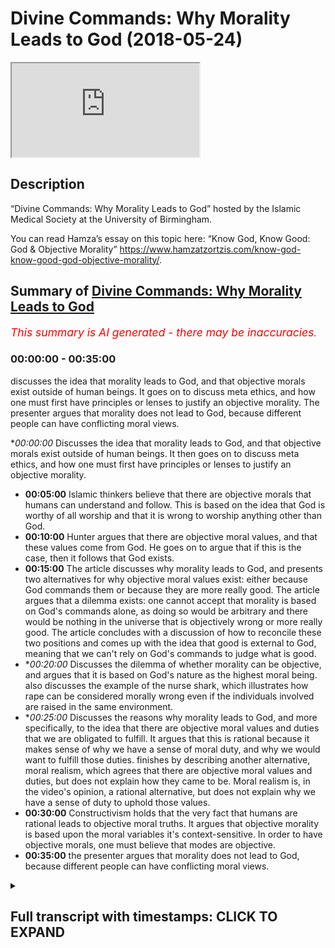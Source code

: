# Divine Commands: Why Morality Leads to God (2018-05-24)

<iframe loading='lazy' src='https://www.youtube.com/embed/yt-SUQqRLWk'></iframe>

## Description

“Divine Commands: Why Morality Leads to God” hosted by the Islamic Medical Society at the University of Birmingham.

You can read Hamza’s essay on this topic here: “Know God, Know Good: God & Objective Morality” https://www.hamzatzortzis.com/know-god-know-good-god-objective-morality/.

## Summary of [Divine Commands: Why Morality Leads to God](https://www.youtube.com/watch?v=yt-SUQqRLWk)


*<span style="color:red; font-size:125%">This summary is AI generated - there may be inaccuracies</span>. [](/)*

### <a onclick="modifyYTiframeseektime('0')">00:00:00</a> - <a onclick="modifyYTiframeseektime('2100')">00:35:00</a>

 discusses the idea that morality leads to God, and that objective morals exist outside of human beings. It goes on to discuss meta ethics, and how one must first have principles or lenses to justify an objective morality. The presenter argues that morality does not lead to God, because different people can have conflicting moral views.

**<a onclick="modifyYTiframeseektime('0')">00:00:00</a>* Discusses the idea that morality leads to God, and that objective morals exist outside of human beings. It then goes on to discuss meta ethics, and how one must first have principles or lenses to justify an objective morality.
* **<a onclick="modifyYTiframeseektime('300')">00:05:00</a>** Islamic thinkers believe that there are objective morals that humans can understand and follow. This is based on the idea that God is worthy of all worship and that it is wrong to worship anything other than God.
* **<a onclick="modifyYTiframeseektime('600')">00:10:00</a>** Hunter argues that there are objective moral values, and that these values come from God. He goes on to argue that if this is the case, then it follows that God exists.
* **<a onclick="modifyYTiframeseektime('900')">00:15:00</a>** The article discusses why morality leads to God, and presents two alternatives for why objective moral values exist: either because God commands them or because they are more really good. The article argues that a dilemma exists: one cannot accept that morality is based on God's commands alone, as doing so would be arbitrary and there would be nothing in the universe that is objectively wrong or more really good. The article concludes with a discussion of how to reconcile these two positions and comes up with the idea that good is external to God, meaning that we can't rely on God's commands to judge what is good.
* **<a onclick="modifyYTiframeseektime('1200')">00:20:00</a>* Discusses the dilemma of whether morality can be objective, and argues that it is based on God's nature as the highest moral being.  also discusses the example of the nurse shark, which illustrates how rape can be considered morally wrong even if the individuals involved are raised in the same environment.
* **<a onclick="modifyYTiframeseektime('1500')">00:25:00</a>* Discusses the reasons why morality leads to God, and more specifically, to the idea that there are objective moral values and duties that we are obligated to fulfill. It argues that this is rational because it makes sense of why we have a sense of moral duty, and why we would want to fulfill those duties.  finishes by describing another alternative, moral realism, which agrees that there are objective moral values and duties, but does not explain how they came to be. Moral realism is, in the video's opinion, a rational alternative, but does not explain why we have a sense of duty to uphold those values.
* **<a onclick="modifyYTiframeseektime('1800')">00:30:00</a>** Constructivism holds that the very fact that humans are rational leads to objective moral truths. It argues that objective morality is based upon the moral variables it's context-sensitive. In order to have objective morals, one must believe that modes are objective.
* **<a onclick="modifyYTiframeseektime('2100')">00:35:00</a>** the presenter argues that morality does not lead to God, because different people can have conflicting moral views.

<details><summary><h2>Full transcript with timestamps: CLICK TO EXPAND</h2></summary>

<a onclick="modifyYTiframeseektime('5')">0:00:05</a> look at this right this picture who  
<a onclick="modifyYTiframeseektime('8')">0:00:08</a> knows what that is  
<a onclick="modifyYTiframeseektime('10')">0:00:10</a> hopefully I took it from the right  
<a onclick="modifyYTiframeseektime('13')">0:00:13</a> source on Google Images basically it's  
<a onclick="modifyYTiframeseektime('16')">0:00:16</a> invasive spinal surgery correct doctors  
<a onclick="modifyYTiframeseektime('21')">0:00:21</a> it looks like you're right good  
<a onclick="modifyYTiframeseektime('24')">0:00:24</a> so it's invasive spinal surgery now I  
<a onclick="modifyYTiframeseektime('28')">0:00:28</a> want you to imagine that you're  
<a onclick="modifyYTiframeseektime('30')">0:00:30</a> observing one of the senior surgeons in  
<a onclick="modifyYTiframeseektime('33')">0:00:33</a> this hospital so you're observing as a  
<a onclick="modifyYTiframeseektime('36')">0:00:36</a> student one of the most senior surgeons  
<a onclick="modifyYTiframeseektime('38')">0:00:38</a> of this hospital and you see him  
<a onclick="modifyYTiframeseektime('42')">0:00:42</a> consciously with intent snipping the  
<a onclick="modifyYTiframeseektime('47')">0:00:47</a> spinal cord for no reason he just nips  
<a onclick="modifyYTiframeseektime('50')">0:00:50</a> it doesn't like the guy doesn't like he  
<a onclick="modifyYTiframeseektime('53')">0:00:53</a> smells or something just snips it I  
<a onclick="modifyYTiframeseektime('54')">0:00:54</a> don't like you patient  
<a onclick="modifyYTiframeseektime('56')">0:00:56</a> let me just snip your spinal cord cord  
<a onclick="modifyYTiframeseektime('58')">0:00:58</a> yeah is that morally wrong put your hand  
<a onclick="modifyYTiframeseektime('63')">0:01:03</a> up if you think it's morally wrong so  
<a onclick="modifyYTiframeseektime('66')">0:01:06</a> you all think it's morally wrong or  
<a onclick="modifyYTiframeseektime('68')">0:01:08</a> morally wrong good put your hand down  
<a onclick="modifyYTiframeseektime('69')">0:01:09</a> now another question is it objectively  
<a onclick="modifyYTiframeseektime('73')">0:01:13</a> morally wrong put your hand up if you  
<a onclick="modifyYTiframeseektime('76')">0:01:16</a> think it's objectively  
<a onclick="modifyYTiframeseektime('77')">0:01:17</a> morally wrong with intent to snip the  
<a onclick="modifyYTiframeseektime('80')">0:01:20</a> spinal cord of a patient that doesn't  
<a onclick="modifyYTiframeseektime('83')">0:01:23</a> require it to be snipped now put your  
<a onclick="modifyYTiframeseektime('85')">0:01:25</a> hand up if you think is objectively  
<a onclick="modifyYTiframeseektime('86')">0:01:26</a> morally wrong it's not quick trick  
<a onclick="modifyYTiframeseektime('88')">0:01:28</a> question is it objectively morally wrong  
<a onclick="modifyYTiframeseektime('90')">0:01:30</a> okay all you be good so I've just tested  
<a onclick="modifyYTiframeseektime('98')">0:01:38</a> your moral intuitions here yeah because  
<a onclick="modifyYTiframeseektime('100')">0:01:40</a> when it comes to philosophy generally  
<a onclick="modifyYTiframeseektime('101')">0:01:41</a> speaking you can reduce everything just  
<a onclick="modifyYTiframeseektime('104')">0:01:44</a> to an intuition and the whole of  
<a onclick="modifyYTiframeseektime('106')">0:01:46</a> philosophy is justifying your intuitions  
<a onclick="modifyYTiframeseektime('108')">0:01:48</a> essentially right generally speaking so  
<a onclick="modifyYTiframeseektime('111')">0:01:51</a> not only do we think that snipping the  
<a onclick="modifyYTiframeseektime('114')">0:01:54</a> spinal cord or cutting the spinal cord  
<a onclick="modifyYTiframeseektime('116')">0:01:56</a> of a patient with intent is morally  
<a onclick="modifyYTiframeseektime('119')">0:01:59</a> wrong we've all agreed it's objectively  
<a onclick="modifyYTiframeseektime('121')">0:02:01</a> morally wrong now let me help you in the  
<a onclick="modifyYTiframeseektime('124')">0:02:04</a> definition of objective here because we  
<a onclick="modifyYTiframeseektime('126')">0:02:06</a> may have different definitions okay when  
<a onclick="modifyYTiframeseektime('129')">0:02:09</a> we're talking about something being  
<a onclick="modifyYTiframeseektime('130')">0:02:10</a> objective its considering or presenting  
<a onclick="modifyYTiframeseektime('134')">0:02:14</a> the facts without being influenced by  
<a onclick="modifyYTiframeseektime('136')">0:02:16</a> personal feelings or pain  
<a onclick="modifyYTiframeseektime('138')">0:02:18</a> so in the context of morality objective  
<a onclick="modifyYTiframeseektime('142')">0:02:22</a> morals something being objectively wrong  
<a onclick="modifyYTiframeseektime('145')">0:02:25</a> or objectively good means it's not  
<a onclick="modifyYTiframeseektime('148')">0:02:28</a> dependent on someone's limited mine  
<a onclick="modifyYTiframeseektime('150')">0:02:30</a> limited mind or limited emotions and  
<a onclick="modifyYTiframeseektime('154')">0:02:34</a> feelings for example one plus one is  
<a onclick="modifyYTiframeseektime('157')">0:02:37</a> equal to two that is an objective fact  
<a onclick="modifyYTiframeseektime('162')">0:02:42</a> regardless if you don't like maths  
<a onclick="modifyYTiframeseektime('165')">0:02:45</a> I hate maths right generally speaking  
<a onclick="modifyYTiframeseektime('167')">0:02:47</a> I'm like you know just because I hate  
<a onclick="modifyYTiframeseektime('169')">0:02:49</a> maths it doesn't now follow that one  
<a onclick="modifyYTiframeseektime('171')">0:02:51</a> plus one is not you right and if I  
<a onclick="modifyYTiframeseektime('174')">0:02:54</a> somehow try to convince you that one  
<a onclick="modifyYTiframeseektime('176')">0:02:56</a> plus one is equal to seven you'd be like  
<a onclick="modifyYTiframeseektime('178')">0:02:58</a> no you're wrong so this will we're  
<a onclick="modifyYTiframeseektime('180')">0:03:00</a> talking about when we're talking about  
<a onclick="modifyYTiframeseektime('181')">0:03:01</a> objective moles we're saying it's not  
<a onclick="modifyYTiframeseektime('183')">0:03:03</a> influenced or dependent on someone's  
<a onclick="modifyYTiframeseektime('186')">0:03:06</a> personal feelings or emotions or even  
<a onclick="modifyYTiframeseektime('188')">0:03:08</a> limited mind just like mathematical  
<a onclick="modifyYTiframeseektime('191')">0:03:11</a> truths one plus one is equal to two  
<a onclick="modifyYTiframeseektime('193')">0:03:13</a> regardless of what you say if you try to  
<a onclick="modifyYTiframeseektime('195')">0:03:15</a> convince me just because you're medical  
<a onclick="modifyYTiframeseektime('197')">0:03:17</a> students that hey hums are you're wrong  
<a onclick="modifyYTiframeseektime('198')">0:03:18</a> one plus one is actually five I reckon  
<a onclick="modifyYTiframeseektime('201')">0:03:21</a> oh you just just just what drugs are you  
<a onclick="modifyYTiframeseektime('204')">0:03:24</a> taking yeah do you see my point so this  
<a onclick="modifyYTiframeseektime('207')">0:03:27</a> will you mean by something being  
<a onclick="modifyYTiframeseektime('210')">0:03:30</a> objective so if these moral values and  
<a onclick="modifyYTiframeseektime('212')">0:03:32</a> facts are objective in this way they sit  
<a onclick="modifyYTiframeseektime('215')">0:03:35</a> outside of the human self in some way  
<a onclick="modifyYTiframeseektime('217')">0:03:37</a> it's not dependent on my limited mind or  
<a onclick="modifyYTiframeseektime('219')">0:03:39</a> limited emotions they're outside of me  
<a onclick="modifyYTiframeseektime('222')">0:03:42</a> in a way they're like you know you just  
<a onclick="modifyYTiframeseektime('223')">0:03:43</a> imagine I'm holding a moral fact note  
<a onclick="modifyYTiframeseektime('226')">0:03:46</a> that you can because it's not really  
<a onclick="modifyYTiframeseektime('227')">0:03:47</a> tangible and this is meta ethics this  
<a onclick="modifyYTiframeseektime('229')">0:03:49</a> metaphysical stuff but generally  
<a onclick="modifyYTiframeseektime('231')">0:03:51</a> speaking if this moral value of this  
<a onclick="modifyYTiframeseektime('233')">0:03:53</a> moral truth is objective and it's not  
<a onclick="modifyYTiframeseektime('236')">0:03:56</a> dependent on a limited mind or limited  
<a onclick="modifyYTiframeseektime('238')">0:03:58</a> emotions therefore its outside so to  
<a onclick="modifyYTiframeseektime('240')">0:04:00</a> speak if it's outside so to speak it  
<a onclick="modifyYTiframeseektime('243')">0:04:03</a> requires some grounding it requires a  
<a onclick="modifyYTiframeseektime('246')">0:04:06</a> foundation remember method Metta ethics  
<a onclick="modifyYTiframeseektime('247')">0:04:07</a> what is its foundation why is it  
<a onclick="modifyYTiframeseektime('251')">0:04:11</a> objective how do you explain its  
<a onclick="modifyYTiframeseektime('253')">0:04:13</a> objectivity where did it come from what  
<a onclick="modifyYTiframeseektime('256')">0:04:16</a> is this where is the source of this  
<a onclick="modifyYTiframeseektime('257')">0:04:17</a> moral value do you see the point so  
<a onclick="modifyYTiframeseektime('260')">0:04:20</a> requires some kind of foundations so far  
<a onclick="modifyYTiframeseektime('262')">0:04:22</a> so good  
<a onclick="modifyYTiframeseektime('263')">0:04:23</a> you with me good so one would argue  
<a onclick="modifyYTiframeseektime('267')">0:04:27</a> hold on a second Hamza don't you need  
<a onclick="modifyYTiframeseektime('270')">0:04:30</a> some evidence to prove that more  
<a onclick="modifyYTiframeseektime('272')">0:04:32</a> objective yes we all believe it's  
<a onclick="modifyYTiframeseektime('275')">0:04:35</a> objectively morally wrong with intent  
<a onclick="modifyYTiframeseektime('277')">0:04:37</a> and consciously to snip someone's spinal  
<a onclick="modifyYTiframeseektime('279')">0:04:39</a> cord we know it's a it's morally wrong  
<a onclick="modifyYTiframeseektime('282')">0:04:42</a> objectively but where's the proof well  
<a onclick="modifyYTiframeseektime('286')">0:04:46</a> this is about meta ethics you don't need  
<a onclick="modifyYTiframeseektime('288')">0:04:48</a> proof you don't need some kind of  
<a onclick="modifyYTiframeseektime('290')">0:04:50</a> empirical justification to prove that a  
<a onclick="modifyYTiframeseektime('293')">0:04:53</a> more value is objective because it's  
<a onclick="modifyYTiframeseektime('296')">0:04:56</a> about meta ethics you need first  
<a onclick="modifyYTiframeseektime('299')">0:04:59</a> principles or the lenses that you put on  
<a onclick="modifyYTiframeseektime('301')">0:05:01</a> your eyes to understand your moral  
<a onclick="modifyYTiframeseektime('304')">0:05:04</a> intuitions so when it comes to things  
<a onclick="modifyYTiframeseektime('306')">0:05:06</a> like this you don't need proof that is  
<a onclick="modifyYTiframeseektime('308')">0:05:08</a> subjective just like you don't need  
<a onclick="modifyYTiframeseektime('309')">0:05:09</a> proof that causality exists causality  
<a onclick="modifyYTiframeseektime('313')">0:05:13</a> exists we observe causes and we observe  
<a onclick="modifyYTiframeseektime('315')">0:05:15</a> effects fine we might not know the  
<a onclick="modifyYTiframeseektime('317')">0:05:17</a> nature between the causal link what is  
<a onclick="modifyYTiframeseektime('319')">0:05:19</a> the causal link what is causality itself  
<a onclick="modifyYTiframeseektime('322')">0:05:22</a> but we don't need empirical proof to  
<a onclick="modifyYTiframeseektime('325')">0:05:25</a> prove that this internal notion in our  
<a onclick="modifyYTiframeseektime('328')">0:05:28</a> minds of causality actually exists it's  
<a onclick="modifyYTiframeseektime('330')">0:05:30</a> a metaphysical discussion ok so you  
<a onclick="modifyYTiframeseektime('332')">0:05:32</a> don't really need proof for things to be  
<a onclick="modifyYTiframeseektime('334')">0:05:34</a> objective you could start with the first  
<a onclick="modifyYTiframeseektime('336')">0:05:36</a> principle that's why it's called an  
<a onclick="modifyYTiframeseektime('338')">0:05:38</a> axiomatic argument you start with the  
<a onclick="modifyYTiframeseektime('340')">0:05:40</a> first principle its objective it's based  
<a onclick="modifyYTiframeseektime('342')">0:05:42</a> on my intuitions there's nothing wrong  
<a onclick="modifyYTiframeseektime('344')">0:05:44</a> with that by the way and if you study  
<a onclick="modifyYTiframeseektime('346')">0:05:46</a> Western philosophy even Eastern  
<a onclick="modifyYTiframeseektime('347')">0:05:47</a> philosophy there's a hell of a lot of  
<a onclick="modifyYTiframeseektime('349')">0:05:49</a> assumptions going on anyway yeah this  
<a onclick="modifyYTiframeseektime('351')">0:05:51</a> first principle there's no first  
<a onclick="modifyYTiframeseektime('353')">0:05:53</a> principles free philosophy even science  
<a onclick="modifyYTiframeseektime('356')">0:05:56</a> if you study the philosophy of science  
<a onclick="modifyYTiframeseektime('357')">0:05:57</a> you'd understand that there are some  
<a onclick="modifyYTiframeseektime('358')">0:05:58</a> assumptions some first principles namely  
<a onclick="modifyYTiframeseektime('361')">0:06:01</a> that the external what exists that there  
<a onclick="modifyYTiframeseektime('364')">0:06:04</a> are external causal relations that's a  
<a onclick="modifyYTiframeseektime('367')">0:06:07</a> first principle another first principle  
<a onclick="modifyYTiframeseektime('369')">0:06:09</a> or assumption that science has is that  
<a onclick="modifyYTiframeseektime('371')">0:06:11</a> in nature's uniform if we observe 50% of  
<a onclick="modifyYTiframeseektime('374')">0:06:14</a> the universe and there's gravity then it  
<a onclick="modifyYTiframeseektime('375')">0:06:15</a> would follow that gravity permeates the  
<a onclick="modifyYTiframeseektime('378')">0:06:18</a> whole universe based upon the assumption  
<a onclick="modifyYTiframeseektime('380')">0:06:20</a> that nature is uniform anyway that's a  
<a onclick="modifyYTiframeseektime('383')">0:06:23</a> lengthy discussion but another here are  
<a onclick="modifyYTiframeseektime('385')">0:06:25</a> there but you get my point right so  
<a onclick="modifyYTiframeseektime('386')">0:06:26</a> we'll really need proof for the fact  
<a onclick="modifyYTiframeseektime('388')">0:06:28</a> that you know we believe that morals are  
<a onclick="modifyYTiframeseektime('392')">0:06:32</a> objective however if you're talking  
<a onclick="modifyYTiframeseektime('396')">0:06:36</a> about proof in a non empirical way  
<a onclick="modifyYTiframeseektime('398')">0:06:38</a> you're talking about is it coherent then  
<a onclick="modifyYTiframeseektime('400')">0:06:40</a> yes we could start discussing bill if  
<a onclick="modifyYTiframeseektime('402')">0:06:42</a> belief in some moles being objective is  
<a onclick="modifyYTiframeseektime('405')">0:06:45</a> that a  
<a onclick="modifyYTiframeseektime('406')">0:06:46</a> coherent first principle or a coherent  
<a onclick="modifyYTiframeseektime('409')">0:06:49</a> assumption or a coherent axiom in order  
<a onclick="modifyYTiframeseektime('412')">0:06:52</a> to really understand our moral  
<a onclick="modifyYTiframeseektime('414')">0:06:54</a> intuitions we could discuss that but  
<a onclick="modifyYTiframeseektime('417')">0:06:57</a> that's a separate topic so from an  
<a onclick="modifyYTiframeseektime('420')">0:07:00</a> Islamic point of view although I have to  
<a onclick="modifyYTiframeseektime('422')">0:07:02</a> be intellectually fair then not all the  
<a onclick="modifyYTiframeseektime('425')">0:07:05</a> theological schools actually agree with  
<a onclick="modifyYTiframeseektime('426')">0:07:06</a> the objective morals for example the  
<a onclick="modifyYTiframeseektime('430')">0:07:10</a> school of creed known as the azshara the  
<a onclick="modifyYTiframeseektime('434')">0:07:14</a> group of of Muslims are adopted the  
<a onclick="modifyYTiframeseektime('438')">0:07:18</a> utterly creed they generally speaking I  
<a onclick="modifyYTiframeseektime('441')">0:07:21</a> know there is a spectrum they didn't  
<a onclick="modifyYTiframeseektime('443')">0:07:23</a> basically agree that there's anything  
<a onclick="modifyYTiframeseektime('445')">0:07:25</a> more about the universe generally  
<a onclick="modifyYTiframeseektime('448')">0:07:28</a> speaking it's just arbitrary divine  
<a onclick="modifyYTiframeseektime('452')">0:07:32</a> commands from that point of view okay we  
<a onclick="modifyYTiframeseektime('455')">0:07:35</a> have other schools of Crete like the  
<a onclick="modifyYTiframeseektime('456')">0:07:36</a> motto Reedy's for example they said that  
<a onclick="modifyYTiframeseektime('459')">0:07:39</a> no the human mind can rationalize and  
<a onclick="modifyYTiframeseektime('461')">0:07:41</a> and can actually understand using the  
<a onclick="modifyYTiframeseektime('465')">0:07:45</a> sound reason that you have moral truths  
<a onclick="modifyYTiframeseektime('468')">0:07:48</a> in the world then you had the UH Suri's  
<a onclick="modifyYTiframeseektime('472')">0:07:52</a> who basically said no well generally  
<a onclick="modifyYTiframeseektime('474')">0:07:54</a> speaking there are moral values that are  
<a onclick="modifyYTiframeseektime('476')">0:07:56</a> objective and they are grounded in God  
<a onclick="modifyYTiframeseektime('478')">0:07:58</a> but the ground in his command and those  
<a onclick="modifyYTiframeseektime('480')">0:08:00</a> commands are not arbitrary because they  
<a onclick="modifyYTiframeseektime('483')">0:08:03</a> link to his nature because he is good  
<a onclick="modifyYTiframeseektime('485')">0:08:05</a> he's al bara the source of all goodness  
<a onclick="modifyYTiframeseektime('487')">0:08:07</a> and I'm gonna discuss that a bit later  
<a onclick="modifyYTiframeseektime('488')">0:08:08</a> now I'm gonna basically talk about I  
<a onclick="modifyYTiframeseektime('492')">0:08:12</a> can't talk about all the schools I'm  
<a onclick="modifyYTiframeseektime('493')">0:08:13</a> gonna talk about the school of creed  
<a onclick="modifyYTiframeseektime('494')">0:08:14</a> that I adopt especially for the moral  
<a onclick="modifyYTiframeseektime('496')">0:08:16</a> argument cuz I think is more coherent  
<a onclick="modifyYTiframeseektime('497')">0:08:17</a> but just to be intellectually firm I  
<a onclick="modifyYTiframeseektime('499')">0:08:19</a> wanted to give you a taste of all the  
<a onclick="modifyYTiframeseektime('501')">0:08:21</a> schools of Creed's from that point of  
<a onclick="modifyYTiframeseektime('502')">0:08:22</a> view okay so you're intelligent enough  
<a onclick="modifyYTiframeseektime('504')">0:08:24</a> to basically navigate this effectively  
<a onclick="modifyYTiframeseektime('506')">0:08:26</a> so why do I think from an Islamic  
<a onclick="modifyYTiframeseektime('509')">0:08:29</a> perspective there are morals that are  
<a onclick="modifyYTiframeseektime('511')">0:08:31</a> objective well it's very simple because  
<a onclick="modifyYTiframeseektime('513')">0:08:33</a> the worst sin or the worst evil if you  
<a onclick="modifyYTiframeseektime('519')">0:08:39</a> like the most evil saying from an  
<a onclick="modifyYTiframeseektime('520')">0:08:40</a> Islamic intellectual spiritual  
<a onclick="modifyYTiframeseektime('522')">0:08:42</a> perspective according to the Quranic  
<a onclick="modifyYTiframeseektime('523')">0:08:43</a> discourse and the perfect prophetic  
<a onclick="modifyYTiframeseektime('525')">0:08:45</a> traditions is actually polytheism is  
<a onclick="modifyYTiframeseektime('528')">0:08:48</a> actually worshiping other than Allah is  
<a onclick="modifyYTiframeseektime('530')">0:08:50</a> not worshiping God that is considered  
<a onclick="modifyYTiframeseektime('533')">0:08:53</a> the highest evil if you like or the  
<a onclick="modifyYTiframeseektime('537')">0:08:57</a> worst evil  
<a onclick="modifyYTiframeseektime('538')">0:08:58</a> now what's in  
<a onclick="modifyYTiframeseektime('540')">0:09:00</a> can we actually say that's objectively  
<a onclick="modifyYTiframeseektime('543')">0:09:03</a> morally wrong no because the Koran makes  
<a onclick="modifyYTiframeseektime('546')">0:09:06</a> it in such an objective way that it is  
<a onclick="modifyYTiframeseektime('548')">0:09:08</a> wrong it is one of the greatest  
<a onclick="modifyYTiframeseektime('550')">0:09:10</a> injustice --is from a spiritual  
<a onclick="modifyYTiframeseektime('552')">0:09:12</a> perspective and one of the greatest  
<a onclick="modifyYTiframeseektime('553')">0:09:13</a> evils to worship other than God right to  
<a onclick="modifyYTiframeseektime('556')">0:09:16</a> associate partners with him so can we  
<a onclick="modifyYTiframeseektime('559')">0:09:19</a> really say oh yeah good says that by in  
<a onclick="modifyYTiframeseektime('562')">0:09:22</a> a kind of subjective kind of sense I  
<a onclick="modifyYTiframeseektime('564')">0:09:24</a> don't think that's that's that's  
<a onclick="modifyYTiframeseektime('565')">0:09:25</a> appropriate or he says it because it is  
<a onclick="modifyYTiframeseektime('567')">0:09:27</a> based on his command and his command  
<a onclick="modifyYTiframeseektime('569')">0:09:29</a> that come and it was based on some kind  
<a onclick="modifyYTiframeseektime('570')">0:09:30</a> of rule power I I don't see how you can  
<a onclick="modifyYTiframeseektime('573')">0:09:33</a> navigate that if you look at the texts  
<a onclick="modifyYTiframeseektime('575')">0:09:35</a> what I would say is look part of God's  
<a onclick="modifyYTiframeseektime('580')">0:09:40</a> nature is the fact that he deserves to  
<a onclick="modifyYTiframeseektime('581')">0:09:41</a> be worshipped Allah and Allah the one  
<a onclick="modifyYTiframeseektime('584')">0:09:44</a> who is worthy of all worship worshiping  
<a onclick="modifyYTiframeseektime('588')">0:09:48</a> God is a necessity by virtue of who he  
<a onclick="modifyYTiframeseektime('591')">0:09:51</a> is worshipping God is a necessity by  
<a onclick="modifyYTiframeseektime('594')">0:09:54</a> virtue of who he is so therefore you  
<a onclick="modifyYTiframeseektime('597')">0:09:57</a> can't really say this moral command to  
<a onclick="modifyYTiframeseektime('599')">0:09:59</a> worship God is actually subjective as in  
<a onclick="modifyYTiframeseektime('602')">0:10:02</a> knowledge or it's objective because it's  
<a onclick="modifyYTiframeseektime('604')">0:10:04</a> done in such an objective way so that's  
<a onclick="modifyYTiframeseektime('606')">0:10:06</a> why I would argue that there are  
<a onclick="modifyYTiframeseektime('608')">0:10:08</a> objective moral values especially in the  
<a onclick="modifyYTiframeseektime('610')">0:10:10</a> Islamic tradition not only that when you  
<a onclick="modifyYTiframeseektime('612')">0:10:12</a> look at the neck cancers the chapters of  
<a onclick="modifyYTiframeseektime('615')">0:10:15</a> the Quran are revealed in the Meccan  
<a onclick="modifyYTiframeseektime('616')">0:10:16</a> period you would see that God mentioned  
<a onclick="modifyYTiframeseektime('618')">0:10:18</a> seems like justice and compassion does  
<a onclick="modifyYTiframeseektime('621')">0:10:21</a> good define them for us no I don't see a  
<a onclick="modifyYTiframeseektime('625')">0:10:25</a> lengthy definition in the Quranic  
<a onclick="modifyYTiframeseektime('626')">0:10:26</a> discourse on what Rama is on what  
<a onclick="modifyYTiframeseektime('628')">0:10:28</a> compassion is finally have a linguistic  
<a onclick="modifyYTiframeseektime('630')">0:10:30</a> definition and we may have some  
<a onclick="modifyYTiframeseektime('631')">0:10:31</a> prophetic traditions that show their  
<a onclick="modifyYTiframeseektime('633')">0:10:33</a> behavior expression of Rama and mercy  
<a onclick="modifyYTiframeseektime('636')">0:10:36</a> but does the Quran really elaborate on  
<a onclick="modifyYTiframeseektime('640')">0:10:40</a> what is mercy and what is justice  
<a onclick="modifyYTiframeseektime('643')">0:10:43</a> especially in the Meccan period when it  
<a onclick="modifyYTiframeseektime('645')">0:10:45</a> was addressing the polytheist Arabs so  
<a onclick="modifyYTiframeseektime('648')">0:10:48</a> if Allah if God in the Quran is saying  
<a onclick="modifyYTiframeseektime('650')">0:10:50</a> to polit the police the polytheists  
<a onclick="modifyYTiframeseektime('651')">0:10:51</a> Arabs  
<a onclick="modifyYTiframeseektime('652')">0:10:52</a> this is justice this is mercy then there  
<a onclick="modifyYTiframeseektime('655')">0:10:55</a> is an assumption that they know there is  
<a onclick="modifyYTiframeseektime('657')">0:10:57</a> a common moral denominator they  
<a onclick="modifyYTiframeseektime('659')">0:10:59</a> understood what justice and mercy was so  
<a onclick="modifyYTiframeseektime('662')">0:11:02</a> it's as if it was referring to some kind  
<a onclick="modifyYTiframeseektime('663')">0:11:03</a> of objective sense that we can see or  
<a onclick="modifyYTiframeseektime('666')">0:11:06</a> perceive in the universe it was it was  
<a onclick="modifyYTiframeseektime('668')">0:11:08</a> targeting the moral intuitions their  
<a onclick="modifyYTiframeseektime('670')">0:11:10</a> objective moral intuitions in some way  
<a onclick="modifyYTiframeseektime('672')">0:11:12</a> you  
<a onclick="modifyYTiframeseektime('673')">0:11:13</a> Hunter's claim all that justice is God's  
<a onclick="modifyYTiframeseektime('675')">0:11:15</a> justice what he defines and God's mercy  
<a onclick="modifyYTiframeseektime('677')">0:11:17</a> what he defines really but the whole  
<a onclick="modifyYTiframeseektime('680')">0:11:20</a> Quran is like a conversation with people  
<a onclick="modifyYTiframeseektime('681')">0:11:21</a> and telling them to be just to be  
<a onclick="modifyYTiframeseektime('684')">0:11:24</a> merciful and he wasn't Allah wasn't  
<a onclick="modifyYTiframeseektime('686')">0:11:26</a> talking just to Muslims he was talking  
<a onclick="modifyYTiframeseektime('687')">0:11:27</a> to the polytheists Arabs so they must  
<a onclick="modifyYTiframeseektime('691')">0:11:31</a> understood what justice and mercy meant  
<a onclick="modifyYTiframeseektime('692')">0:11:32</a> in some way otherwise the hope most of  
<a onclick="modifyYTiframeseektime('696')">0:11:36</a> the Quranic Disco's would be absolutely  
<a onclick="modifyYTiframeseektime('697')">0:11:37</a> meaningless and I find that very  
<a onclick="modifyYTiframeseektime('699')">0:11:39</a> problematic if you say there are no  
<a onclick="modifyYTiframeseektime('701')">0:11:41</a> objective moral values from that point  
<a onclick="modifyYTiframeseektime('702')">0:11:42</a> of view make sense of Islamic theology  
<a onclick="modifyYTiframeseektime('704')">0:11:44</a> so objective moral values exists it  
<a onclick="modifyYTiframeseektime('709')">0:11:49</a> makes sense exist it makes sense of our  
<a onclick="modifyYTiframeseektime('711')">0:11:51</a> moral intuitions now I want to now start  
<a onclick="modifyYTiframeseektime('713')">0:11:53</a> to talk about if that's the case and God  
<a onclick="modifyYTiframeseektime('715')">0:11:55</a> exists think about this right if  
<a onclick="modifyYTiframeseektime('717')">0:11:57</a> snipping the spinal cord of a patient  
<a onclick="modifyYTiframeseektime('722')">0:12:02</a> that doesn't require his spinal cord or  
<a onclick="modifyYTiframeseektime('724')">0:12:04</a> her spinal cord to be snipped with  
<a onclick="modifyYTiframeseektime('726')">0:12:06</a> intent and consciously if that is  
<a onclick="modifyYTiframeseektime('729')">0:12:09</a> objectively morally wrong as we've all  
<a onclick="modifyYTiframeseektime('731')">0:12:11</a> agreed as we all have agreed then it  
<a onclick="modifyYTiframeseektime('734')">0:12:14</a> follows God exists sounds like a crazy  
<a onclick="modifyYTiframeseektime('738')">0:12:18</a> came right it does doesn't it  
<a onclick="modifyYTiframeseektime('741')">0:12:21</a> how can they mix paint you all right  
<a onclick="modifyYTiframeseektime('743')">0:12:23</a> don't worry I'm not that crazy so listen  
<a onclick="modifyYTiframeseektime('745')">0:12:25</a> here is the basic logic of the argument  
<a onclick="modifyYTiframeseektime('748')">0:12:28</a> it's a axiomatic arguments we start with  
<a onclick="modifyYTiframeseektime('750')">0:12:30</a> the axiom the first principle that there  
<a onclick="modifyYTiframeseektime('752')">0:12:32</a> are objective morals if you start with  
<a onclick="modifyYTiframeseektime('754')">0:12:34</a> that in excess it takes God's existence  
<a onclick="modifyYTiframeseektime('756')">0:12:36</a> okay are you ready for this it's not a  
<a onclick="modifyYTiframeseektime('758')">0:12:38</a> leap of faith it's not kind of you know  
<a onclick="modifyYTiframeseektime('760')">0:12:40</a> some kind of false logical inference no  
<a onclick="modifyYTiframeseektime('764')">0:12:44</a> it's actually it follows logically let  
<a onclick="modifyYTiframeseektime('766')">0:12:46</a> me explain number one if objective mores  
<a onclick="modifyYTiframeseektime('769')">0:12:49</a> exist God exists number two objectives  
<a onclick="modifyYTiframeseektime('773')">0:12:53</a> morals exists 3 therefore God exists let  
<a onclick="modifyYTiframeseektime('777')">0:12:57</a> me just elaborate why so why is it the  
<a onclick="modifyYTiframeseektime('780')">0:13:00</a> case that if we believe axiomatically  
<a onclick="modifyYTiframeseektime('785')">0:13:05</a> first principle that objective Mo's  
<a onclick="modifyYTiframeseektime('788')">0:13:08</a> exists that God must exist because God  
<a onclick="modifyYTiframeseektime('793')">0:13:13</a> is the only foundation to rationally  
<a onclick="modifyYTiframeseektime('796')">0:13:16</a> explain objective morals why because God  
<a onclick="modifyYTiframeseektime('800')">0:13:20</a> number one is not subjective he  
<a onclick="modifyYTiframeseektime('803')">0:13:23</a> transcends human subjectivity he's  
<a onclick="modifyYTiframeseektime('806')">0:13:26</a> outside of the universe  
<a onclick="modifyYTiframeseektime('807')">0:13:27</a> he commits the universal moral claim God  
<a onclick="modifyYTiframeseektime('811')">0:13:31</a> is aleem al-hakim and both he is the  
<a onclick="modifyYTiframeseektime('815')">0:13:35</a> knowing the wise and he is the good the  
<a onclick="modifyYTiframeseektime('818')">0:13:38</a> source of all goodness and God's names  
<a onclick="modifyYTiframeseektime('820')">0:13:40</a> and attributes are what you call  
<a onclick="modifyYTiframeseektime('822')">0:13:42</a> maximally perfect they are to the  
<a onclick="modifyYTiframeseektime('824')">0:13:44</a> highest degree possible all right they  
<a onclick="modifyYTiframeseektime('827')">0:13:47</a> are to the highest degree possible  
<a onclick="modifyYTiframeseektime('829')">0:13:49</a> they have no deficiency and no flaw and  
<a onclick="modifyYTiframeseektime('831')">0:13:51</a> they are perfect so it follows when he  
<a onclick="modifyYTiframeseektime('835')">0:13:55</a> commands then his commands are good and  
<a onclick="modifyYTiframeseektime('839')">0:13:59</a> goodness is actually an essential part  
<a onclick="modifyYTiframeseektime('841')">0:14:01</a> of his nature as Professor Ian Malcolm  
<a onclick="modifyYTiframeseektime('845')">0:14:05</a> he explains God explains the mysterious  
<a onclick="modifyYTiframeseektime('847')">0:14:07</a> or pressing down our lives and God  
<a onclick="modifyYTiframeseektime('851')">0:14:11</a> explains the universal nature of the  
<a onclick="modifyYTiframeseektime('853')">0:14:13</a> moral claim as God is outside the world  
<a onclick="modifyYTiframeseektime('855')">0:14:15</a> God the Creator can both be external and  
<a onclick="modifyYTiframeseektime('858')">0:14:18</a> make universal commands also he's an  
<a onclick="modifyYTiframeseektime('861')">0:14:21</a> objective source for morality because he  
<a onclick="modifyYTiframeseektime('865')">0:14:25</a> has the totality of moral knowledge from  
<a onclick="modifyYTiframeseektime('867')">0:14:27</a> that point of view not only this his  
<a onclick="modifyYTiframeseektime('869')">0:14:29</a> commands are not subject to anything  
<a onclick="modifyYTiframeseektime('871')">0:14:31</a> he's not limited by anything external to  
<a onclick="modifyYTiframeseektime('874')">0:14:34</a> him so by definition he is an objective  
<a onclick="modifyYTiframeseektime('876')">0:14:36</a> source so from this point of view it's  
<a onclick="modifyYTiframeseektime('880')">0:14:40</a> trying to make sense that if there are  
<a onclick="modifyYTiframeseektime('883')">0:14:43</a> objective moral truths and objective  
<a onclick="modifyYTiframeseektime('885')">0:14:45</a> moral truths are outside a limited self  
<a onclick="modifyYTiframeseektime('886')">0:14:46</a> limited mind outside of social consensus  
<a onclick="modifyYTiframeseektime('890')">0:14:50</a> and peer pressure and they're outside so  
<a onclick="modifyYTiframeseektime('892')">0:14:52</a> to speak they require some explanation  
<a onclick="modifyYTiframeseektime('894')">0:14:54</a> and grounding remember Metta ethics to  
<a onclick="modifyYTiframeseektime('895')">0:14:55</a> explain the nature of this moral value  
<a onclick="modifyYTiframeseektime('898')">0:14:58</a> and where it came from its foundation  
<a onclick="modifyYTiframeseektime('900')">0:15:00</a> well the only way to explain it  
<a onclick="modifyYTiframeseektime('902')">0:15:02</a> rationally is actually God's existence  
<a onclick="modifyYTiframeseektime('905')">0:15:05</a> from the perspective that what explains  
<a onclick="modifyYTiframeseektime('908')">0:15:08</a> the moral value the objective moral  
<a onclick="modifyYTiframeseektime('910')">0:15:10</a> values are God's commands because God is  
<a onclick="modifyYTiframeseektime('912')">0:15:12</a> outside of the universe he is objective  
<a onclick="modifyYTiframeseektime('914')">0:15:14</a> he's not subjective he has total moral  
<a onclick="modifyYTiframeseektime('917')">0:15:17</a> knowledge and all the things that we  
<a onclick="modifyYTiframeseektime('919')">0:15:19</a> just mentioned what else can ground  
<a onclick="modifyYTiframeseektime('921')">0:15:21</a> objective morals how else can you  
<a onclick="modifyYTiframeseektime('923')">0:15:23</a> explain objective morals and what's  
<a onclick="modifyYTiframeseektime('926')">0:15:26</a> interesting Allah says in the Quran God  
<a onclick="modifyYTiframeseektime('928')">0:15:28</a> says in the Quran say indeed God does  
<a onclick="modifyYTiframeseektime('930')">0:15:30</a> not order immorality so one would argue  
<a onclick="modifyYTiframeseektime('934')">0:15:34</a> well surely there's alternatives it  
<a onclick="modifyYTiframeseektime('936')">0:15:36</a> can't just be God to rationally explain  
<a onclick="modifyYTiframeseektime('939')">0:15:39</a> objective moral truths and  
<a onclick="modifyYTiframeseektime('941')">0:15:41</a> values there must be something else well  
<a onclick="modifyYTiframeseektime('943')">0:15:43</a> there is there are alternatives but I'm  
<a onclick="modifyYTiframeseektime('944')">0:15:44</a> gonna address why those are Trinity  
<a onclick="modifyYTiframeseektime('946')">0:15:46</a> alternatives are false and those  
<a onclick="modifyYTiframeseektime('948')">0:15:48</a> alternatives include biology the  
<a onclick="modifyYTiframeseektime('950')">0:15:50</a> Darwinian mechanism for example social  
<a onclick="modifyYTiframeseektime('953')">0:15:53</a> pressure more realism and constructivism  
<a onclick="modifyYTiframeseektime('956')">0:15:56</a> now these are meta meta ethical  
<a onclick="modifyYTiframeseektime('959')">0:15:59</a> approaches or some people claim they can  
<a onclick="modifyYTiframeseektime('961')">0:16:01</a> be medical approaches to explain  
<a onclick="modifyYTiframeseektime('964')">0:16:04</a> objective morals now before I go and  
<a onclick="modifyYTiframeseektime('967')">0:16:07</a> deconstruct them if you're  
<a onclick="modifyYTiframeseektime('969')">0:16:09</a> philosophically minded you know that  
<a onclick="modifyYTiframeseektime('971')">0:16:11</a> there is a key response to what I've  
<a onclick="modifyYTiframeseektime('972')">0:16:12</a> said so far I don't know what the key  
<a onclick="modifyYTiframeseektime('974')">0:16:14</a> response is it's a dilemma what is it  
<a onclick="modifyYTiframeseektime('981')">0:16:21</a> called you three false dilemma yes  
<a onclick="modifyYTiframeseektime('983')">0:16:23</a> excellent so what would I get hold on  
<a onclick="modifyYTiframeseektime('985')">0:16:25</a> Hamza this is fuzzy logic let me try and  
<a onclick="modifyYTiframeseektime('989')">0:16:29</a> break down what you're saying here God  
<a onclick="modifyYTiframeseektime('991')">0:16:31</a> can't be the kind of rational foundation  
<a onclick="modifyYTiframeseektime('994')">0:16:34</a> for objective moral truths and values  
<a onclick="modifyYTiframeseektime('995')">0:16:35</a> because here's a dilemma and this is you  
<a onclick="modifyYTiframeseektime('999')">0:16:39</a> three folds dilemma or sometimes known  
<a onclick="modifyYTiframeseektime('1001')">0:16:41</a> as plato's dilemma it basically goes  
<a onclick="modifyYTiframeseektime('1002')">0:16:42</a> like this all right so you're saying God  
<a onclick="modifyYTiframeseektime('1005')">0:16:45</a> exists because of objective moral values  
<a onclick="modifyYTiframeseektime('1007')">0:16:47</a> exists if objective moral values exist  
<a onclick="modifyYTiframeseektime('1010')">0:16:50</a> God must exist objective moral values  
<a onclick="modifyYTiframeseektime('1012')">0:16:52</a> exist therefore God exists God if God  
<a onclick="modifyYTiframeseektime('1014')">0:16:54</a> exists why because God commands in the  
<a onclick="modifyYTiframeseektime('1017')">0:16:57</a> only foundation for objective moral  
<a onclick="modifyYTiframeseektime('1019')">0:16:59</a> truths and therefore if God commands are  
<a onclick="modifyYTiframeseektime('1022')">0:17:02</a> the only foundation therefore he must  
<a onclick="modifyYTiframeseektime('1023')">0:17:03</a> exist - okay fair enough but let's break  
<a onclick="modifyYTiframeseektime('1025')">0:17:05</a> it down and this is what the Dunham is  
<a onclick="modifyYTiframeseektime('1027')">0:17:07</a> saying is something morally good because  
<a onclick="modifyYTiframeseektime('1030')">0:17:10</a> God commands it or does God command it  
<a onclick="modifyYTiframeseektime('1033')">0:17:13</a> because it's more really good here's the  
<a onclick="modifyYTiframeseektime('1037')">0:17:17</a> Dannemann who repeats you it's something  
<a onclick="modifyYTiframeseektime('1039')">0:17:19</a> morally good because God commands it or  
<a onclick="modifyYTiframeseektime('1041')">0:17:21</a> does God command it because it's morally  
<a onclick="modifyYTiframeseektime('1043')">0:17:23</a> good now one would argue this is a  
<a onclick="modifyYTiframeseektime('1045')">0:17:25</a> dilemma there are two horns that - the  
<a onclick="modifyYTiframeseektime('1047')">0:17:27</a> dilemma you have the arbitrariness horn  
<a onclick="modifyYTiframeseektime('1050')">0:17:30</a> and you have the independent standard  
<a onclick="modifyYTiframeseektime('1052')">0:17:32</a> standard horn let me explain what this  
<a onclick="modifyYTiframeseektime('1054')">0:17:34</a> means so if you adopt the first part  
<a onclick="modifyYTiframeseektime('1057')">0:17:37</a> which is morality is defined by God's  
<a onclick="modifyYTiframeseektime('1060')">0:17:40</a> commands alone then there's a little bit  
<a onclick="modifyYTiframeseektime('1062')">0:17:42</a> of a problem you may be thinking as  
<a onclick="modifyYTiframeseektime('1064')">0:17:44</a> Muslims or as a religious people how's  
<a onclick="modifyYTiframeseektime('1065')">0:17:45</a> that problem because you just explained  
<a onclick="modifyYTiframeseektime('1067')">0:17:47</a> that objective moral truths are based on  
<a onclick="modifyYTiframeseektime('1069')">0:17:49</a> morals on God's commands I have  
<a onclick="modifyYTiframeseektime('1071')">0:17:51</a> absolutely but there is an assumption  
<a onclick="modifyYTiframeseektime('1073')">0:17:53</a> here  
<a onclick="modifyYTiframeseektime('1074')">0:17:54</a> when this part of the Dynamo is  
<a onclick="modifyYTiframeseektime('1076')">0:17:56</a> basically saying that morality is  
<a onclick="modifyYTiframeseektime('1079')">0:17:59</a> defined by God's commands it's just the  
<a onclick="modifyYTiframeseektime('1082')">0:18:02</a> command in an abstract sense divorced  
<a onclick="modifyYTiframeseektime('1085')">0:18:05</a> away from God's nature it's dislocated  
<a onclick="modifyYTiframeseektime('1088')">0:18:08</a> away from God's nature so what they're  
<a onclick="modifyYTiframeseektime('1091')">0:18:11</a> saying is well God could say that you  
<a onclick="modifyYTiframeseektime('1094')">0:18:14</a> should kill all fifty five-year-olds and  
<a onclick="modifyYTiframeseektime('1096')">0:18:16</a> it would be more really good because God  
<a onclick="modifyYTiframeseektime('1098')">0:18:18</a> just said it  
<a onclick="modifyYTiframeseektime('1098')">0:18:18</a> we don't really appreciate that it's not  
<a onclick="modifyYTiframeseektime('1101')">0:18:21</a> doesn't make sense of our moral  
<a onclick="modifyYTiframeseektime('1102')">0:18:22</a> intuitions also if we take this side of  
<a onclick="modifyYTiframeseektime('1105')">0:18:25</a> the dilemma in this way we would have to  
<a onclick="modifyYTiframeseektime('1107')">0:18:27</a> believe that there is nothing in the  
<a onclick="modifyYTiframeseektime('1109')">0:18:29</a> universe that is objectively morally  
<a onclick="modifyYTiframeseektime('1111')">0:18:31</a> wrong or objectively more really good so  
<a onclick="modifyYTiframeseektime('1114')">0:18:34</a> we can't accept that part of the dilemma  
<a onclick="modifyYTiframeseektime('1117')">0:18:37</a> because they're assuming there's just  
<a onclick="modifyYTiframeseektime('1119')">0:18:39</a> God's commands and those commands are  
<a onclick="modifyYTiframeseektime('1121')">0:18:41</a> not linked to his nature in any way  
<a onclick="modifyYTiframeseektime('1123')">0:18:43</a> they've dislocated God's commands away  
<a onclick="modifyYTiframeseektime('1125')">0:18:45</a> from his nature so we can't say morality  
<a onclick="modifyYTiframeseektime('1127')">0:18:47</a> is defined just by God's commands in  
<a onclick="modifyYTiframeseektime('1129')">0:18:49</a> that way because it makes it arbitrary  
<a onclick="modifyYTiframeseektime('1131')">0:18:51</a> and it also makes us understand that  
<a onclick="modifyYTiframeseektime('1133')">0:18:53</a> there should be nothing in the universe  
<a onclick="modifyYTiframeseektime('1134')">0:18:54</a> that we should even consider as  
<a onclick="modifyYTiframeseektime('1135')">0:18:55</a> objectively morally wrong well let's  
<a onclick="modifyYTiframeseektime('1137')">0:18:57</a> look at the other side of the dilemma  
<a onclick="modifyYTiframeseektime('1139')">0:18:59</a> well morality is now external to God's  
<a onclick="modifyYTiframeseektime('1142')">0:19:02</a> commands because it says or does God  
<a onclick="modifyYTiframeseektime('1144')">0:19:04</a> command it because it's morally good  
<a onclick="modifyYTiframeseektime('1146')">0:19:06</a> well if it's morally good that you  
<a onclick="modifyYTiframeseektime('1148')">0:19:08</a> already know what good is to judge God's  
<a onclick="modifyYTiframeseektime('1150')">0:19:10</a> commands by so therefore good is outside  
<a onclick="modifyYTiframeseektime('1153')">0:19:13</a> of God's commands game over argument  
<a onclick="modifyYTiframeseektime('1156')">0:19:16</a> done so what they're saying is that  
<a onclick="modifyYTiframeseektime('1159')">0:19:19</a> moral standards are not completely  
<a onclick="modifyYTiframeseektime('1160')">0:19:20</a> outside of God so we're not going to  
<a onclick="modifyYTiframeseektime('1163')">0:19:23</a> accept that part of the dilemma either  
<a onclick="modifyYTiframeseektime('1165')">0:19:25</a> so what's the solution  
<a onclick="modifyYTiframeseektime('1166')">0:19:26</a> we can't take the arbitrariness horn and  
<a onclick="modifyYTiframeseektime('1170')">0:19:30</a> we can't take the independent standard  
<a onclick="modifyYTiframeseektime('1172')">0:19:32</a> Horn of the dynamic what do we do we  
<a onclick="modifyYTiframeseektime('1175')">0:19:35</a> can't see that in an abstract way  
<a onclick="modifyYTiframeseektime('1176')">0:19:36</a> morality is just based on God's commands  
<a onclick="modifyYTiframeseektime('1179')">0:19:39</a> because we don't believe God's commands  
<a onclick="modifyYTiframeseektime('1181')">0:19:41</a> are disick aid from his nature and we  
<a onclick="modifyYTiframeseektime('1184')">0:19:44</a> can't accept the fact that Mariah he's  
<a onclick="modifyYTiframeseektime('1185')">0:19:45</a> external to God that good is external to  
<a onclick="modifyYTiframeseektime('1188')">0:19:48</a> God so what do we do whose good answer  
<a onclick="modifyYTiframeseektime('1192')">0:19:52</a> who has the answer sorry  
<a onclick="modifyYTiframeseektime('1197')">0:19:57</a> put the two together mm interesting how  
<a onclick="modifyYTiframeseektime('1212')">0:20:12</a> good so objective good is based on God's  
<a onclick="modifyYTiframeseektime('1215')">0:20:15</a> nature good it is something what I said  
<a onclick="modifyYTiframeseektime('1216')">0:20:16</a> in the beginning so here's the response  
<a onclick="modifyYTiframeseektime('1218')">0:20:18</a> there is a third option it's a false  
<a onclick="modifyYTiframeseektime('1220')">0:20:20</a> dilemma why because God is good Allah he  
<a onclick="modifyYTiframeseektime('1226')">0:20:26</a> is the source of all goodness as  
<a onclick="modifyYTiframeseektime('1227')">0:20:27</a> Professor Acton and his really good  
<a onclick="modifyYTiframeseektime('1230')">0:20:30</a> interesting really interesting book  
<a onclick="modifyYTiframeseektime('1231')">0:20:31</a> really good book called the Quran in the  
<a onclick="modifyYTiframeseektime('1232')">0:20:32</a> secular mind he says there is a third  
<a onclick="modifyYTiframeseektime('1235')">0:20:35</a> alternative a morally stable god of the  
<a onclick="modifyYTiframeseektime('1238')">0:20:38</a> kind found in scripture a Supreme Being  
<a onclick="modifyYTiframeseektime('1240')">0:20:40</a> who would not arbitrarily change his  
<a onclick="modifyYTiframeseektime('1242')">0:20:42</a> mind about the goodness of compassion  
<a onclick="modifyYTiframeseektime('1244')">0:20:44</a> and the evil of sexual misconduct such a  
<a onclick="modifyYTiframeseektime('1246')">0:20:46</a> God always commands good because his  
<a onclick="modifyYTiframeseektime('1249')">0:20:49</a> character and nature are good now let me  
<a onclick="modifyYTiframeseektime('1252')">0:20:52</a> explain the response a little bit  
<a onclick="modifyYTiframeseektime('1254')">0:20:54</a> further so what we're saying is there is  
<a onclick="modifyYTiframeseektime('1258')">0:20:58</a> indeed a moral standard but it's not  
<a onclick="modifyYTiframeseektime('1261')">0:21:01</a> external to God so there is indeed a  
<a onclick="modifyYTiframeseektime('1265')">0:21:05</a> moral standard but it's not external to  
<a onclick="modifyYTiframeseektime('1267')">0:21:07</a> God it's it necessarily follows from  
<a onclick="modifyYTiframeseektime('1269')">0:21:09</a> God's nature goodness is part of God  
<a onclick="modifyYTiframeseektime('1273')">0:21:13</a> it's not external to God so we do have a  
<a onclick="modifyYTiframeseektime('1276')">0:21:16</a> standard but that Stan is not external  
<a onclick="modifyYTiframeseektime('1277')">0:21:17</a> to God it's actually part of who God is  
<a onclick="modifyYTiframeseektime('1279')">0:21:19</a> as part of his reality because he is  
<a onclick="modifyYTiframeseektime('1281')">0:21:21</a> Albar he is the source of all goodness  
<a onclick="modifyYTiframeseektime('1285')">0:21:25</a> so his nature contains within it the  
<a onclick="modifyYTiframeseektime('1288')">0:21:28</a> perfect the maximally perfect  
<a onclick="modifyYTiframeseektime('1291')">0:21:31</a> non-arbitrary moral standard so when he  
<a onclick="modifyYTiframeseektime('1294')">0:21:34</a> makes a command the command is a  
<a onclick="modifyYTiframeseektime('1297')">0:21:37</a> manifestation of his will and his rule  
<a onclick="modifyYTiframeseektime('1300')">0:21:40</a> doesn't contradict his nature which is  
<a onclick="modifyYTiframeseektime('1302')">0:21:42</a> good wise loving merciful so we have a  
<a onclick="modifyYTiframeseektime('1305')">0:21:45</a> standard by its no external to God and  
<a onclick="modifyYTiframeseektime('1307')">0:21:47</a> it is based on God's commands but it's  
<a onclick="modifyYTiframeseektime('1310')">0:21:50</a> not arbitrary it's actually part of  
<a onclick="modifyYTiframeseektime('1312')">0:21:52</a> God's nature  
<a onclick="modifyYTiframeseektime('1312')">0:21:52</a> Shaboom mic drop as we say yeah there  
<a onclick="modifyYTiframeseektime('1316')">0:21:56</a> you go  
<a onclick="modifyYTiframeseektime('1316')">0:21:56</a> we've solved the dilemma now a natural  
<a onclick="modifyYTiframeseektime('1319')">0:21:59</a> response from someone who doesn't agree  
<a onclick="modifyYTiframeseektime('1320')">0:22:00</a> with this like an atheist or an agnostic  
<a onclick="modifyYTiframeseektime('1321')">0:22:01</a> or whoever they may argue well you must  
<a onclick="modifyYTiframeseektime('1325')">0:22:05</a> know what good is to define good as good  
<a onclick="modifyYTiframeseektime('1328')">0:22:08</a> therefore you haven't solved the problem  
<a onclick="modifyYTiframeseektime('1329')">0:22:09</a> well this is a big philosophical  
<a onclick="modifyYTiframeseektime('1331')">0:22:11</a> discussion about the kind of necessity  
<a onclick="modifyYTiframeseektime('1334')">0:22:14</a> of God's goodness I don't get into that  
<a onclick="modifyYTiframeseektime('1336')">0:22:16</a> but a good a good response to this would  
<a onclick="modifyYTiframeseektime('1338')">0:22:18</a> be well God defines what good is because  
<a onclick="modifyYTiframeseektime('1341')">0:22:21</a> he's the only being worthy of worship  
<a onclick="modifyYTiframeseektime('1343')">0:22:23</a> and the only being worthy of worship is  
<a onclick="modifyYTiframeseektime('1345')">0:22:25</a> the highest moral being so we've solved  
<a onclick="modifyYTiframeseektime('1350')">0:22:30</a> the kind of response here the kind of  
<a onclick="modifyYTiframeseektime('1352')">0:22:32</a> ethos dilemma it doesn't break down our  
<a onclick="modifyYTiframeseektime('1354')">0:22:34</a> argument so God's commands and God  
<a onclick="modifyYTiframeseektime('1356')">0:22:36</a> Himself being the kind of rational  
<a onclick="modifyYTiframeseektime('1358')">0:22:38</a> foundation to explain objective moral  
<a onclick="modifyYTiframeseektime('1360')">0:22:40</a> truths it still stays as truth it's  
<a onclick="modifyYTiframeseektime('1363')">0:22:43</a> still a strong argument it still follows  
<a onclick="modifyYTiframeseektime('1365')">0:22:45</a> if objective morals exist God must exist  
<a onclick="modifyYTiframeseektime('1368')">0:22:48</a> but as I said there are alternatives  
<a onclick="modifyYTiframeseektime('1370')">0:22:50</a> let's adjust the alternatives we ready  
<a onclick="modifyYTiframeseektime('1372')">0:22:52</a> for the tentative  
<a onclick="modifyYTiframeseektime('1372')">0:22:52</a> good so the first one was biology I'm  
<a onclick="modifyYTiframeseektime('1377')">0:22:57</a> sorry it just doesn't work I do  
<a onclick="modifyYTiframeseektime('1380')">0:23:00</a> apologize Darwin and everybody else it  
<a onclick="modifyYTiframeseektime('1382')">0:23:02</a> just doesn't work and this doesn't  
<a onclick="modifyYTiframeseektime('1383')">0:23:03</a> dismantle the Darwinian mechanism no I'm  
<a onclick="modifyYTiframeseektime('1385')">0:23:05</a> not don't make that false inference but  
<a onclick="modifyYTiframeseektime('1387')">0:23:07</a> you can't now use it as a as a basis for  
<a onclick="modifyYTiframeseektime('1390')">0:23:10</a> your meta ethics okay you can't use it  
<a onclick="modifyYTiframeseektime('1392')">0:23:12</a> for more ontology you can't use it to  
<a onclick="modifyYTiframeseektime('1394')">0:23:14</a> explain the source of objective morals  
<a onclick="modifyYTiframeseektime('1398')">0:23:18</a> and to explain why morals are objective  
<a onclick="modifyYTiframeseektime('1400')">0:23:20</a> why well let me quote you Charles Darwin  
<a onclick="modifyYTiframeseektime('1402')">0:23:22</a> Charles Darwin gave an extreme example  
<a onclick="modifyYTiframeseektime('1405')">0:23:25</a> as well he basically said if men were  
<a onclick="modifyYTiframeseektime('1408')">0:23:28</a> reared under precisely the same  
<a onclick="modifyYTiframeseektime('1409')">0:23:29</a> conditions as hive bees they can hardly  
<a onclick="modifyYTiframeseektime('1411')">0:23:31</a> be a doubt that our unmarried females  
<a onclick="modifyYTiframeseektime('1414')">0:23:34</a> would like the worker bees think a  
<a onclick="modifyYTiframeseektime('1417')">0:23:37</a> sacred duty to kill their brothers and  
<a onclick="modifyYTiframeseektime('1419')">0:23:39</a> mothers will strive to kill the fertile  
<a onclick="modifyYTiframeseektime('1421')">0:23:41</a> daughters and no would think of  
<a onclick="modifyYTiframeseektime('1423')">0:23:43</a> interfering it's true because if we as  
<a onclick="modifyYTiframeseektime('1427')">0:23:47</a> here beings were reared under precisely  
<a onclick="modifyYTiframeseektime('1429')">0:23:49</a> the same conditions as the hy-vee's if  
<a onclick="modifyYTiframeseektime('1431')">0:23:51</a> that's the case then we wouldn't think  
<a onclick="modifyYTiframeseektime('1434')">0:23:54</a> it's morally wrong to kill off fertile  
<a onclick="modifyYTiframeseektime('1437')">0:23:57</a> daughters now if you extend the example  
<a onclick="modifyYTiframeseektime('1442')">0:24:02</a> and you start talking about the nurse  
<a onclick="modifyYTiframeseektime('1444')">0:24:04</a> shock if you watch National Geographic  
<a onclick="modifyYTiframeseektime('1446')">0:24:06</a> it talks about the nurse shock and they  
<a onclick="modifyYTiframeseektime('1448')">0:24:08</a> did some studies or some observations  
<a onclick="modifyYTiframeseektime('1450')">0:24:10</a> and they found that a nurse shark male I  
<a onclick="modifyYTiframeseektime('1452')">0:24:12</a> believe bites the fin of its mate and  
<a onclick="modifyYTiframeseektime('1455')">0:24:15</a> wrestles with it before it mates that's  
<a onclick="modifyYTiframeseektime('1457')">0:24:17</a> tantamount to rape so if we would if we  
<a onclick="modifyYTiframeseektime('1459')">0:24:19</a> were real pros I see under the same king  
<a onclick="modifyYTiframeseektime('1462')">0:24:22</a> as the nurse shark who think rape no  
<a onclick="modifyYTiframeseektime('1464')">0:24:24</a> problem right  
<a onclick="modifyYTiframeseektime('1465')">0:24:25</a> god forbid right but you get my argument  
<a onclick="modifyYTiframeseektime('1468')">0:24:28</a> here  
<a onclick="modifyYTiframeseektime('1469')">0:24:29</a> so if morals are just about this rearing  
<a onclick="modifyYTiframeseektime('1473')">0:24:33</a> your reared based upon certain  
<a onclick="modifyYTiframeseektime('1474')">0:24:34</a> biological conditions then what happens  
<a onclick="modifyYTiframeseektime('1477')">0:24:37</a> number one morals are not objective  
<a onclick="modifyYTiframeseektime('1479')">0:24:39</a> anymore because they're subject to  
<a onclick="modifyYTiframeseektime('1481')">0:24:41</a> inevitable biological changes also  
<a onclick="modifyYTiframeseektime('1484')">0:24:44</a> Moore's on objective anymore because  
<a onclick="modifyYTiframeseektime('1486')">0:24:46</a> they lose their meaning there's actually  
<a onclick="modifyYTiframeseektime('1488')">0:24:48</a> no meaning behind any morality if it  
<a onclick="modifyYTiframeseektime('1490')">0:24:50</a> just happens to be a kind of biological  
<a onclick="modifyYTiframeseektime('1493')">0:24:53</a> reaction to certain biological  
<a onclick="modifyYTiframeseektime('1494')">0:24:54</a> conditions where is the moral value and  
<a onclick="modifyYTiframeseektime('1496')">0:24:56</a> meaning behind Moses they're gone it's  
<a onclick="modifyYTiframeseektime('1498')">0:24:58</a> finished a lot so as we say right so  
<a onclick="modifyYTiframeseektime('1502')">0:25:02</a> from that point of view I don't think  
<a onclick="modifyYTiframeseektime('1504')">0:25:04</a> biology or the Darwinian mechanism is  
<a onclick="modifyYTiframeseektime('1506')">0:25:06</a> very strong to explain the objectivity  
<a onclick="modifyYTiframeseektime('1508')">0:25:08</a> of morals by the way it can explain how  
<a onclick="modifyYTiframeseektime('1511')">0:25:11</a> we have the capacity to formulate  
<a onclick="modifyYTiframeseektime('1514')">0:25:14</a> ethical rules of course like natural  
<a onclick="modifyYTiframeseektime('1516')">0:25:16</a> selection occurred to the moral  
<a onclick="modifyYTiframeseektime('1517')">0:25:17</a> philosopher Phillip pitcher you you  
<a onclick="modifyYTiframeseektime('1519')">0:25:19</a> could basically use natural selection to  
<a onclick="modifyYTiframeseektime('1522')">0:25:22</a> come to the conclusion that yes you know  
<a onclick="modifyYTiframeseektime('1524')">0:25:24</a> this is a basis for why we formerly at  
<a onclick="modifyYTiframeseektime('1527')">0:25:27</a> the Carew's fine but that's not our  
<a onclick="modifyYTiframeseektime('1528')">0:25:28</a> discussion today so biology is out the  
<a onclick="modifyYTiframeseektime('1531')">0:25:31</a> window  
<a onclick="modifyYTiframeseektime('1531')">0:25:31</a> what's next who remembers what next  
<a onclick="modifyYTiframeseektime('1533')">0:25:33</a> what's next social pressure wave all  
<a onclick="modifyYTiframeseektime('1536')">0:25:36</a> human beings and this is the kind of  
<a onclick="modifyYTiframeseektime('1538')">0:25:38</a> humanist approach to to to moral values  
<a onclick="modifyYTiframeseektime('1541')">0:25:41</a> because a lot of humans believe that  
<a onclick="modifyYTiframeseektime('1543')">0:25:43</a> more values are actually objective and I  
<a onclick="modifyYTiframeseektime('1545')">0:25:45</a> see yeah well you know rational human  
<a onclick="modifyYTiframeseektime('1546')">0:25:46</a> beings come together will decide and  
<a onclick="modifyYTiframeseektime('1549')">0:25:49</a> it'll be objective in that sense well I  
<a onclick="modifyYTiframeseektime('1551')">0:25:51</a> don't think so I don't think so because  
<a onclick="modifyYTiframeseektime('1553')">0:25:53</a> think about a lot of more pressures in  
<a onclick="modifyYTiframeseektime('1557')">0:25:57</a> our society for example Nazi Germany in  
<a onclick="modifyYTiframeseektime('1559')">0:25:59</a> the 1940s there was some moral pressure  
<a onclick="modifyYTiframeseektime('1562')">0:26:02</a> sorry social pressure in some way some  
<a onclick="modifyYTiframeseektime('1564')">0:26:04</a> kind of consensus funny it wasn't a  
<a onclick="modifyYTiframeseektime('1566')">0:26:06</a> hundred percent but there was something  
<a onclick="modifyYTiframeseektime('1567')">0:26:07</a> going on that really you know groups of  
<a onclick="modifyYTiframeseektime('1570')">0:26:10</a> people came together to think it was  
<a onclick="modifyYTiframeseektime('1571')">0:26:11</a> okay to kill Jewish people and to murder  
<a onclick="modifyYTiframeseektime('1573')">0:26:13</a> them and to think that they evil which  
<a onclick="modifyYTiframeseektime('1576')">0:26:16</a> we know is objectively morally wrong so  
<a onclick="modifyYTiframeseektime('1578')">0:26:18</a> if we use social pressure as the basis  
<a onclick="modifyYTiframeseektime('1580')">0:26:20</a> for objective moral truths then we have  
<a onclick="modifyYTiframeseektime('1582')">0:26:22</a> a problem here because more truths are  
<a onclick="modifyYTiframeseektime('1584')">0:26:24</a> subject to inevitable social changes and  
<a onclick="modifyYTiframeseektime('1586')">0:26:26</a> if you study Social Psychology society  
<a onclick="modifyYTiframeseektime('1589')">0:26:29</a> changes just ask your grandma just look  
<a onclick="modifyYTiframeseektime('1593')">0:26:33</a> at TV like 20 years ago MTV  
<a onclick="modifyYTiframeseektime('1595')">0:26:35</a> was like you know I yeah I don't know it  
<a onclick="modifyYTiframeseektime('1598')">0:26:38</a> was like it's like reading the Bible  
<a onclick="modifyYTiframeseektime('1599')">0:26:39</a> honestly look at MTV today you know  
<a onclick="modifyYTiframeseektime('1603')">0:26:43</a> that's like almost porn 20 years ago  
<a onclick="modifyYTiframeseektime('1606')">0:26:46</a> know that I know but you know I mean  
<a onclick="modifyYTiframeseektime('1607')">0:26:47</a> yeah so it's mobile like I'm being you  
<a onclick="modifyYTiframeseektime('1610')">0:26:50</a> know it's hyperbole so is its media my  
<a onclick="modifyYTiframeseektime('1613')">0:26:53</a> point right so so there it's a crude  
<a onclick="modifyYTiframeseektime('1615')">0:26:55</a> example but there are inevitable social  
<a onclick="modifyYTiframeseektime('1617')">0:26:57</a> changes now even if you study social  
<a onclick="modifyYTiframeseektime('1618')">0:26:58</a> psychology you see that social norms are  
<a onclick="modifyYTiframeseektime('1621')">0:27:01</a> developed in the developed because of  
<a onclick="modifyYTiframeseektime('1623')">0:27:03</a> two main things informational social  
<a onclick="modifyYTiframeseektime('1625')">0:27:05</a> influence or normative social influence  
<a onclick="modifyYTiframeseektime('1626')">0:27:06</a> which basically is based on the fact  
<a onclick="modifyYTiframeseektime('1628')">0:27:08</a> that we have a need to belong and we  
<a onclick="modifyYTiframeseektime('1631')">0:27:11</a> have a need to feel certain so if I ever  
<a onclick="modifyYTiframeseektime('1633')">0:27:13</a> need to belong and I have an idea that's  
<a onclick="modifyYTiframeseektime('1635')">0:27:15</a> alien to your ideas I may suspend my  
<a onclick="modifyYTiframeseektime('1638')">0:27:18</a> ideas and throw them away for a while  
<a onclick="modifyYTiframeseektime('1639')">0:27:19</a> and accept your views and ideas just to  
<a onclick="modifyYTiframeseektime('1643')">0:27:23</a> belong conversely the other one is that  
<a onclick="modifyYTiframeseektime('1648')">0:27:28</a> basically we have a need to feel certain  
<a onclick="modifyYTiframeseektime('1651')">0:27:31</a> so if I'm uncertain about something I go  
<a onclick="modifyYTiframeseektime('1653')">0:27:33</a> to the consensus and that's how social  
<a onclick="modifyYTiframeseektime('1657')">0:27:37</a> norms are developed and social norms  
<a onclick="modifyYTiframeseektime('1658')">0:27:38</a> change over time so if our more values  
<a onclick="modifyYTiframeseektime('1661')">0:27:41</a> as a result of society and social norms  
<a onclick="modifyYTiframeseektime('1663')">0:27:43</a> then we have a big problem  
<a onclick="modifyYTiframeseektime('1664')">0:27:44</a> because they're gonna be subject to  
<a onclick="modifyYTiframeseektime('1665')">0:27:45</a> inevitable social changes and for me  
<a onclick="modifyYTiframeseektime('1668')">0:27:48</a> morality loses its meaning objective  
<a onclick="modifyYTiframeseektime('1671')">0:27:51</a> morality loses its meaning and it's  
<a onclick="modifyYTiframeseektime('1673')">0:27:53</a> subject to inevitable social changes so  
<a onclick="modifyYTiframeseektime('1675')">0:27:55</a> from that point of view it doesn't  
<a onclick="modifyYTiframeseektime('1676')">0:27:56</a> explain objective morals at all social  
<a onclick="modifyYTiframeseektime('1678')">0:27:58</a> pressure doesn't explain objective  
<a onclick="modifyYTiframeseektime('1682')">0:28:02</a> morals any shape or form we have another  
<a onclick="modifyYTiframeseektime('1684')">0:28:04</a> another alternative which is called  
<a onclick="modifyYTiframeseektime('1686')">0:28:06</a> moral realism  
<a onclick="modifyYTiframeseektime('1687')">0:28:07</a> now more realism agrees and it says yes  
<a onclick="modifyYTiframeseektime('1691')">0:28:11</a> there are objective moral truths there  
<a onclick="modifyYTiframeseektime('1694')">0:28:14</a> are objective moral values more realism  
<a onclick="modifyYTiframeseektime('1696')">0:28:16</a> says yes but they do not require  
<a onclick="modifyYTiframeseektime('1698')">0:28:18</a> foundation they just are I find this a  
<a onclick="modifyYTiframeseektime('1702')">0:28:22</a> little bit difficult because we require  
<a onclick="modifyYTiframeseektime('1705')">0:28:25</a> an answer to the question why is it  
<a onclick="modifyYTiframeseektime('1707')">0:28:27</a> objective where where did it come from  
<a onclick="modifyYTiframeseektime('1709')">0:28:29</a> rember meta ethics is about answering  
<a onclick="modifyYTiframeseektime('1710')">0:28:30</a> the question why is this more value  
<a onclick="modifyYTiframeseektime('1713')">0:28:33</a> objective and what's its foundation  
<a onclick="modifyYTiframeseektime('1715')">0:28:35</a> where did it come from  
<a onclick="modifyYTiframeseektime('1716')">0:28:36</a> it's almost ignoring meta ethics in a  
<a onclick="modifyYTiframeseektime('1719')">0:28:39</a> way saying we can't answer the question  
<a onclick="modifyYTiframeseektime('1720')">0:28:40</a> or the only way to answer is they just  
<a onclick="modifyYTiframeseektime('1722')">0:28:42</a> are get over it move forward this is  
<a onclick="modifyYTiframeseektime('1725')">0:28:45</a> also known as moral objectivism as well  
<a onclick="modifyYTiframeseektime('1727')">0:28:47</a> but for me  
<a onclick="modifyYTiframeseektime('1728')">0:28:48</a> it gets a little bit more tricky when we  
<a onclick="modifyYTiframeseektime('1731')">0:28:51</a> understand morals as moral duties  
<a onclick="modifyYTiframeseektime('1733')">0:28:53</a> because when we're thinking justice  
<a onclick="modifyYTiframeseektime('1735')">0:28:55</a> exists and compassion exists we don't  
<a onclick="modifyYTiframeseektime('1739')">0:28:59</a> think of that as some kind of abstract  
<a onclick="modifyYTiframeseektime('1740')">0:29:00</a> way because when we say yes this is the  
<a onclick="modifyYTiframeseektime('1742')">0:29:02</a> compassionate thing to do this is the  
<a onclick="modifyYTiframeseektime('1744')">0:29:04</a> just thing to do  
<a onclick="modifyYTiframeseektime('1745')">0:29:05</a> we we are obligated we have a duty right  
<a onclick="modifyYTiframeseektime('1748')">0:29:08</a> I'm duty bound to be compassionate in  
<a onclick="modifyYTiframeseektime('1753')">0:29:13</a> certain contexts especially you know as  
<a onclick="modifyYTiframeseektime('1754')">0:29:14</a> medical practitioners you have to show  
<a onclick="modifyYTiframeseektime('1756')">0:29:16</a> that compassion you have to show that  
<a onclick="modifyYTiframeseektime('1758')">0:29:18</a> fairness etc you have a moral duty it's  
<a onclick="modifyYTiframeseektime('1761')">0:29:21</a> not only recognizing that justice exists  
<a onclick="modifyYTiframeseektime('1763')">0:29:23</a> somewhere in the world and compassion  
<a onclick="modifyYTiframeseektime('1765')">0:29:25</a> exists but what explains that drive to  
<a onclick="modifyYTiframeseektime('1768')">0:29:28</a> fulfill those moral duties more realism  
<a onclick="modifyYTiframeseektime('1771')">0:29:31</a> doesn't explain that because more duties  
<a onclick="modifyYTiframeseektime('1775')">0:29:35</a> are owed owed to whom do you see the  
<a onclick="modifyYTiframeseektime('1779')">0:29:39</a> point and that's why it makes sense of  
<a onclick="modifyYTiframeseektime('1781')">0:29:41</a> God's commands because is owed to God  
<a onclick="modifyYTiframeseektime('1783')">0:29:43</a> more the sense of moral duties make  
<a onclick="modifyYTiframeseektime('1787')">0:29:47</a> sense of God's commands from that point  
<a onclick="modifyYTiframeseektime('1789')">0:29:49</a> of view so more realism is not an  
<a onclick="modifyYTiframeseektime('1792')">0:29:52</a> alternative either there's another  
<a onclick="modifyYTiframeseektime('1793')">0:29:53</a> alternative one would argue it's a  
<a onclick="modifyYTiframeseektime('1795')">0:29:55</a> rational alternative and this occurred  
<a onclick="modifyYTiframeseektime('1797')">0:29:57</a> constructivism now I've taken this from  
<a onclick="modifyYTiframeseektime('1800')">0:30:00</a> an academic encyclopedia and you can  
<a onclick="modifyYTiframeseektime('1802')">0:30:02</a> find online and mine I forgot the  
<a onclick="modifyYTiframeseektime('1804')">0:30:04</a> reference I'll give it to you later but  
<a onclick="modifyYTiframeseektime('1805')">0:30:05</a> basically constructivism is the view  
<a onclick="modifyYTiframeseektime('1807')">0:30:07</a> that in so far as there are normative  
<a onclick="modifyYTiframeseektime('1810')">0:30:10</a> truths for example truths about what we  
<a onclick="modifyYTiframeseektime('1812')">0:30:12</a> ought to do so moral truths there are in  
<a onclick="modifyYTiframeseektime('1815')">0:30:15</a> some sense determined by an idealized  
<a onclick="modifyYTiframeseektime('1817')">0:30:17</a> process of rational deliberation choice  
<a onclick="modifyYTiframeseektime('1820')">0:30:20</a> or agreement now you have to understand  
<a onclick="modifyYTiframeseektime('1823')">0:30:23</a> something constructivism doesn't say  
<a onclick="modifyYTiframeseektime('1826')">0:30:26</a> that as a result of using your rational  
<a onclick="modifyYTiframeseektime('1830')">0:30:30</a> faculties in a rational process you're  
<a onclick="modifyYTiframeseektime('1832')">0:30:32</a> going to understand what is moral no  
<a onclick="modifyYTiframeseektime('1834')">0:30:34</a> that's epistemology to know to find out  
<a onclick="modifyYTiframeseektime('1836')">0:30:36</a> what is moral but what it basically says  
<a onclick="modifyYTiframeseektime('1838')">0:30:38</a> is is that morality is construed through  
<a onclick="modifyYTiframeseektime('1843')">0:30:43</a> rationally meaning the very fact that  
<a onclick="modifyYTiframeseektime('1845')">0:30:45</a> man is rational that becomes a  
<a onclick="modifyYTiframeseektime('1848')">0:30:48</a> foundation for morality and it explains  
<a onclick="modifyYTiframeseektime('1851')">0:30:51</a> the objective nature of morality it's  
<a onclick="modifyYTiframeseektime('1853')">0:30:53</a> like the two sides of the same coin so  
<a onclick="modifyYTiframeseektime('1857')">0:30:57</a> it's not just like oh I'm right on their  
<a onclick="modifyYTiframeseektime('1858')">0:30:58</a> fur I'm gonna find out in my own way  
<a onclick="modifyYTiframeseektime('1860')">0:31:00</a> what good is no that's epistemology  
<a onclick="modifyYTiframeseektime('1862')">0:31:02</a> rather constructivism says that the very  
<a onclick="modifyYTiframeseektime('1865')">0:31:05</a> fact of the human being is rational that  
<a onclick="modifyYTiframeseektime('1866')">0:31:06</a> is the foundation for morality and it  
<a onclick="modifyYTiframeseektime('1871')">0:31:11</a> explains the nature of objective moral  
<a onclick="modifyYTiframeseektime('1874')">0:31:14</a> truths why their objective in the first  
<a onclick="modifyYTiframeseektime('1876')">0:31:16</a> place now there's a big discussion there  
<a onclick="modifyYTiframeseektime('1878')">0:31:18</a> are volumes of discussion I want to get  
<a onclick="modifyYTiframeseektime('1879')">0:31:19</a> into it but basically one would argue  
<a onclick="modifyYTiframeseektime('1881')">0:31:21</a> well what kind of more what kind of  
<a onclick="modifyYTiframeseektime('1883')">0:31:23</a> ration are you gonna use you know are  
<a onclick="modifyYTiframeseektime('1885')">0:31:25</a> you duty bound to even be rational right  
<a onclick="modifyYTiframeseektime('1887')">0:31:27</a> because if rationality and and objective  
<a onclick="modifyYTiframeseektime('1891')">0:31:31</a> morals are two sides of the same coin  
<a onclick="modifyYTiframeseektime('1892')">0:31:32</a> then in order for objective morals to  
<a onclick="modifyYTiframeseektime('1895')">0:31:35</a> make sense you should also be duty-bound  
<a onclick="modifyYTiframeseektime('1897')">0:31:37</a> to be rational but are you you don't  
<a onclick="modifyYTiframeseektime('1900')">0:31:40</a> have to be many of us are really  
<a onclick="modifyYTiframeseektime('1902')">0:31:42</a> irrational anyway and there many studies  
<a onclick="modifyYTiframeseektime('1903')">0:31:43</a> if you study the philosophy of the mind  
<a onclick="modifyYTiframeseektime('1904')">0:31:44</a> and you study for example cognitive  
<a onclick="modifyYTiframeseektime('1906')">0:31:46</a> science there even theorists that claim  
<a onclick="modifyYTiframeseektime('1908')">0:31:48</a> that human beings are not rational  
<a onclick="modifyYTiframeseektime('1910')">0:31:50</a> quraían if you study David Hume you said  
<a onclick="modifyYTiframeseektime('1912')">0:31:52</a> our morality has nothing to do  
<a onclick="modifyYTiframeseektime('1914')">0:31:54</a> rationality which is we just try to  
<a onclick="modifyYTiframeseektime('1915')">0:31:55</a> intellectually justify our you know  
<a onclick="modifyYTiframeseektime('1918')">0:31:58</a> emotions right but that's a bigger  
<a onclick="modifyYTiframeseektime('1920')">0:32:00</a> discussion and it's more needs and I've  
<a onclick="modifyYTiframeseektime('1922')">0:32:02</a> just expressed it so I do apologize go  
<a onclick="modifyYTiframeseektime('1925')">0:32:05</a> google it  
<a onclick="modifyYTiframeseektime('1926')">0:32:06</a> no don't google it go buy a book on it  
<a onclick="modifyYTiframeseektime('1927')">0:32:07</a> but anyway the point is constructivism  
<a onclick="modifyYTiframeseektime('1929')">0:32:09</a> doesn't really provide a meta ethical  
<a onclick="modifyYTiframeseektime('1933')">0:32:13</a> foundation for objective moral truths so  
<a onclick="modifyYTiframeseektime('1935')">0:32:15</a> I think God commands and God's existence  
<a onclick="modifyYTiframeseektime('1939')">0:32:19</a> is the most rational foundation for  
<a onclick="modifyYTiframeseektime('1943')">0:32:23</a> morals for objective moral truth they  
<a onclick="modifyYTiframeseektime('1946')">0:32:26</a> explain where they came from the gods  
<a onclick="modifyYTiframeseektime('1949')">0:32:29</a> commands and they explain and and God's  
<a onclick="modifyYTiframeseektime('1951')">0:32:31</a> existence explains why more truths are  
<a onclick="modifyYTiframeseektime('1954')">0:32:34</a> objective because of who God is game  
<a onclick="modifyYTiframeseektime('1958')">0:32:38</a> over if you believe in objective more  
<a onclick="modifyYTiframeseektime('1959')">0:32:39</a> trees like we discussed what objectivity  
<a onclick="modifyYTiframeseektime('1961')">0:32:41</a> is for a moral point of view it  
<a onclick="modifyYTiframeseektime('1962')">0:32:42</a> philosophically necessitates God's  
<a onclick="modifyYTiframeseektime('1965')">0:32:45</a> commands and God's existence if you  
<a onclick="modifyYTiframeseektime('1967')">0:32:47</a> disagree with me give me an alternative  
<a onclick="modifyYTiframeseektime('1970')">0:32:50</a> now before we get to the more  
<a onclick="modifyYTiframeseektime('1972')">0:32:52</a> epistemology just wanna address certain  
<a onclick="modifyYTiframeseektime('1974')">0:32:54</a> things one would argue a hold on a  
<a onclick="modifyYTiframeseektime('1976')">0:32:56</a> second Hamza but in your religious  
<a onclick="modifyYTiframeseektime('1977')">0:32:57</a> discussions and discourse even in our  
<a onclick="modifyYTiframeseektime('1979')">0:32:59</a> own intuitions you know things are not  
<a onclick="modifyYTiframeseektime('1981')">0:33:01</a> objective because most change over time  
<a onclick="modifyYTiframeseektime('1984')">0:33:04</a> now there is a conflation between to  
<a onclick="modifyYTiframeseektime('1988')">0:33:08</a> understand understandings of morality  
<a onclick="modifyYTiframeseektime('1990')">0:33:10</a> here absolute morality an objective  
<a onclick="modifyYTiframeseektime('1992')">0:33:12</a> morality absolute morality basically  
<a onclick="modifyYTiframeseektime('1995')">0:33:15</a> says  
<a onclick="modifyYTiframeseektime('1996')">0:33:16</a> killing is wrong right or the cessation  
<a onclick="modifyYTiframeseektime('1999')">0:33:19</a> of human life is wrong if there is a  
<a onclick="modifyYTiframeseektime('2002')">0:33:22</a> conscious with intent to see someone's  
<a onclick="modifyYTiframeseektime('2006')">0:33:26</a> life that is morally wrong regardless  
<a onclick="modifyYTiframeseektime('2008')">0:33:28</a> that's absolute morality objective March  
<a onclick="modifyYTiframeseektime('2011')">0:33:31</a> is slightly different it says ceasing or  
<a onclick="modifyYTiframeseektime('2014')">0:33:34</a> stopping someone's life right for no  
<a onclick="modifyYTiframeseektime('2018')">0:33:38</a> justification is morally wrong so  
<a onclick="modifyYTiframeseektime('2021')">0:33:41</a> objective morals is based upon the moral  
<a onclick="modifyYTiframeseektime('2023')">0:33:43</a> variables it's context-sensitive for  
<a onclick="modifyYTiframeseektime('2026')">0:33:46</a> example absolute morality would say it  
<a onclick="modifyYTiframeseektime('2030')">0:33:50</a> is morally wrong to kill a crazy guy  
<a onclick="modifyYTiframeseektime('2032')">0:33:52</a> with a machine gun if that was the only  
<a onclick="modifyYTiframeseektime('2034')">0:33:54</a> option to stop him killing 300 children  
<a onclick="modifyYTiframeseektime('2037')">0:33:57</a> in the school absalom variety would say  
<a onclick="modifyYTiframeseektime('2040')">0:34:00</a> we don't care if he's gonna kill three  
<a onclick="modifyYTiframeseektime('2042')">0:34:02</a> other kids killing him is still morally  
<a onclick="modifyYTiframeseektime('2044')">0:34:04</a> wrong objective all morality says horror  
<a onclick="modifyYTiframeseektime('2047')">0:34:07</a> in a second if that's our only option  
<a onclick="modifyYTiframeseektime('2049')">0:34:09</a> then it's morally good to stop this  
<a onclick="modifyYTiframeseektime('2053')">0:34:13</a> person's life if that was the only way  
<a onclick="modifyYTiframeseektime('2055')">0:34:15</a> to stop him killing 300 children you may  
<a onclick="modifyYTiframeseektime('2058')">0:34:18</a> disagree with the example but don't it's  
<a onclick="modifyYTiframeseektime('2061')">0:34:21</a> a logical fallacy to dam the example you  
<a onclick="modifyYTiframeseektime('2063')">0:34:23</a> get the point yeah to get the essence of  
<a onclick="modifyYTiframeseektime('2064')">0:34:24</a> the point so there's a difference  
<a onclick="modifyYTiframeseektime('2066')">0:34:26</a> between absolute morality morality and  
<a onclick="modifyYTiframeseektime('2068')">0:34:28</a> objective morality objective morals are  
<a onclick="modifyYTiframeseektime('2070')">0:34:30</a> objective from the point of view that  
<a onclick="modifyYTiframeseektime('2072')">0:34:32</a> they transcend human subjectivity and  
<a onclick="modifyYTiframeseektime('2075')">0:34:35</a> limited minds and emotions based upon  
<a onclick="modifyYTiframeseektime('2076')">0:34:36</a> the moral variables is context-sensitive  
<a onclick="modifyYTiframeseektime('2079')">0:34:39</a> so there's a conflation with different  
<a onclick="modifyYTiframeseektime('2083')">0:34:43</a> types of morality here the other thing  
<a onclick="modifyYTiframeseektime('2085')">0:34:45</a> would be humza in order for this to work  
<a onclick="modifyYTiframeseektime('2087')">0:34:47</a> you have to believe that modes are  
<a onclick="modifyYTiframeseektime('2090')">0:34:50</a> objective remember the first principle  
<a onclick="modifyYTiframeseektime('2092')">0:34:52</a> spoke about in the beginning the fact  
<a onclick="modifyYTiframeseektime('2094')">0:34:54</a> that it's axiomatic its first principle  
<a onclick="modifyYTiframeseektime('2097')">0:34:57</a> you just have to adopt the fact that  
<a onclick="modifyYTiframeseektime('2098')">0:34:58</a> some not all but some morals are  
<a onclick="modifyYTiframeseektime('2100')">0:35:00</a> objective what if someone says I  
<a onclick="modifyYTiframeseektime('2101')">0:35:01</a> disagree with you fine you don't have to  
<a onclick="modifyYTiframeseektime('2104')">0:35:04</a> agree with me but it becomes very  
<a onclick="modifyYTiframeseektime('2107')">0:35:07</a> interesting doesn't it it's like a  
<a onclick="modifyYTiframeseektime('2109')">0:35:09</a> double-edged sword because if you accept  
<a onclick="modifyYTiframeseektime('2112')">0:35:12</a> the objectivity of some more rules like  
<a onclick="modifyYTiframeseektime('2115')">0:35:15</a> snipping the spinal cord of a patient  
<a onclick="modifyYTiframeseektime('2118')">0:35:18</a> right for no reason deliberately right  
<a onclick="modifyYTiframeseektime('2123')">0:35:23</a> if you accept that some moles are  
<a onclick="modifyYTiframeseektime('2125')">0:35:25</a> objective in SS it takes God's existence  
<a onclick="modifyYTiframeseektime('2128')">0:35:28</a> but if you don't like that conclusion  
<a onclick="modifyYTiframeseektime('2130')">0:35:30</a> you'd be like Oh more than uh objective  
<a onclick="modifyYTiframeseektime('2132')">0:35:32</a> anymore there are no objective morals  
<a onclick="modifyYTiframeseektime('2134')">0:35:34</a> well what happens now is someone can  
<a onclick="modifyYTiframeseektime('2136')">0:35:36</a> snip therefore the spine of a patient  
<a onclick="modifyYTiframeseektime('2140')">0:35:40</a> and say you could have your view I have  
<a onclick="modifyYTiframeseektime('2143')">0:35:43</a> my view I think it was ethically more  
<a onclick="modifyYTiframeseektime('2145')">0:35:45</a> good to do it and you can't point the  
<a onclick="modifyYTiframeseektime('2147')">0:35:47</a> finger at that KKK or Isis in an  
<a onclick="modifyYTiframeseektime('2150')">0:35:50</a> objective more way from a philosophical  
<a onclick="modifyYTiframeseektime('2152')">0:35:52</a> point of view because was your  
<a onclick="modifyYTiframeseektime('2154')">0:35:54</a> foundation if it's a subjective now and  
<a onclick="modifyYTiframeseektime('2157')">0:35:57</a> phallus I have a silent welcome all  
<a onclick="modifyYTiframeseektime('2161')">0:36:01</a> different moral views you can have a bit  
<a onclick="modifyYTiframeseektime('2164')">0:36:04</a> of the pie I'll have a bit of my moral  
<a onclick="modifyYTiframeseektime('2165')">0:36:05</a> pie as well they may contradict each  
<a onclick="modifyYTiframeseektime('2167')">0:36:07</a> other but so well that's life get over  
<a onclick="modifyYTiframeseektime('2168')">0:36:08</a> it right it becomes like a double edged  
<a onclick="modifyYTiframeseektime('2172')">0:36:12</a> sword right  
</details>